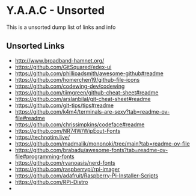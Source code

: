 <!-- ======================================== unsorted.md Start ======================================== -->


<!-- ------------------------------ Intro Start ------------------------------ -->

# Y.A.A.C - Unsorted

This is a unsorted dump list of links and info

<!-- ------------------------------ Intro End ------------------------------ -->


<!-- ------------------------------ Overview Start ------------------------------ -->

<!-- ------------------------------ Overview Start ------------------------------ -->


<!-- ------------------------------ Unsorted Links Start ------------------------------ -->

## Unsorted Links

- http://www.broadband-hamnet.org/
- https://github.com/GitSquared/edex-ui
- https://github.com/phillipadsmith/awesome-github#readme
- https://github.com/homerchen19/github-file-icons
- https://github.com/codewing-dev/codewing
- https://github.com/tiimgreen/github-cheat-sheet#readme
- https://github.com/arslanbilal/git-cheat-sheet#readme
- https://github.com/git-tips/tips#readme
- https://github.com/k4m4/terminals-are-sexy?tab=readme-ov-file#readme
- https://github.com/chrissimpkins/codeface#readme
- https://github.com/NR74W/WipEout-Fonts
- https://technotim.live/
- https://github.com/madmalik/mononoki/tree/main?tab=readme-ov-file
- https://github.com/brabadu/awesome-fonts?tab=readme-ov-file#programming-fonts
- https://github.com/ryanoasis/nerd-fonts
- https://github.com/raspberrypi/rpi-imager
- https://github.com/adafruit/Raspberry-Pi-Installer-Scripts
- https://github.com/RPi-Distro
- 


<!-- ------------------------------ Unsorted Links End ------------------------------ -->


<!-- ------------------------------ Outro Start ------------------------------ -->

<!-- ------------------------------ Outro End ------------------------------ -->


<!-- ======================================== unsorted.md end ======================================== -->
